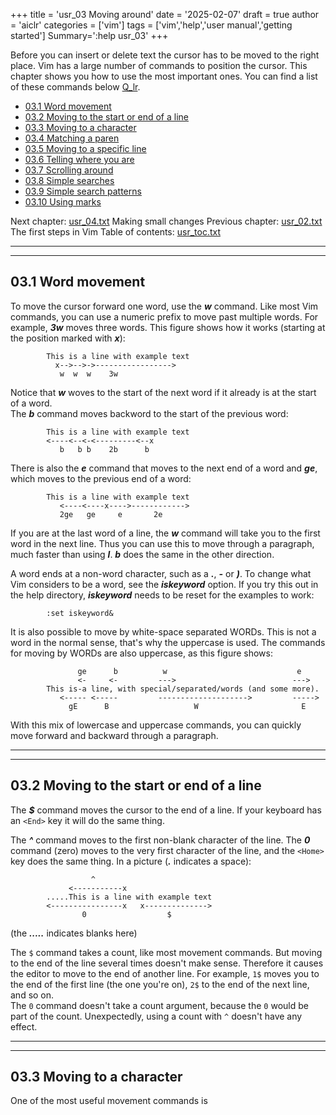 +++
title = 'usr_03 Moving around'
date = '2025-02-07'
draft = true
author = 'aiclr'
categories = ['vim']
tags = ['vim','help','user manual','getting started']
Summary=':help usr_03'
+++

Before you can insert or delete text the cursor has to be moved to the right place. Vim has a large number of commands to position the cursor. This chapter shows you how to use the most important ones. You can find a list of these commands below [Q_lr](../../../quickref#q_lr-left-right-motions).

- [03.1    Word movement](#031-word-movement)
- [03.2    Moving to the start or end of a line](#032-moving-to-the-start-or-end-of-a-line)
- [03.3    Moving to a character](#033-moving-to-a-character)
- [03.4    Matching a paren](#034-matching-a-paren)
- [03.5    Moving to a specific line](#035-moving-to-a-specific-line)
- [03.6    Telling where you are](#036-telling-where-you-are)
- [03.7    Scrolling around](#037-scrolling-around)
- [03.8    Simple searches](#038-simple-searches)
- [03.9    Simple search patterns](#039-simple-search-patterns)
- [03.10   Using marks](#0310-using-marks)


Next chapter: [usr_04.txt](../usr_04)  Making small changes
Previous chapter: [usr_02.txt](../usr_02)  The first steps in Vim
Table of contents: [usr_toc.txt](../../usr_toc)

___
___

## 03.1 Word movement

To move the cursor forward one word, use the ***w*** command. Like most Vim commands, you can use a numeric prefix to move past multiple words. For example, ***3w*** moves three words. This figure shows how it works (starting at the position marked with ***x***):
```text
        This is a line with example text
          x-->-->->----------------->
           w  w  w    3w
```
Notice that ***w*** woves to the start of the next word if it already is at the start of a word.<br/>
The ***b*** command moves backword to the start of the previous word:
```text
        This is a line with example text
        <----<--<-<---------<--x
           b   b b    2b      b
```
There is also the ***e*** command that moves to the next end of a word and ***ge***, which moves to the previous end of a word:
```text
        This is a line with example text
           <----<----x---->------------>
           2ge   ge     e       2e
```
If you are at the last word of a line, the ***w*** command will take you to the first word in the next line. Thus you can use this to move through a paragraph, much faster than using ***l***. ***b*** does the same in the other direction.

A word ends at a non-word character, such as a ***.***, ***-*** or ***)***. To change what Vim considers to be a word, see the ***iskeyword*** option. If you try this out in the help directory, ***iskeyword*** needs to be reset for the examples to work:
```text
        :set iskeyword&
```
It is also possible to move by white-space separated WORDs. This is not a word in the normal sense, that's why the uppercase is used. The commands for moving by WORDs are also uppercase, as this figure shows:
```text
               ge      b          w                             e
               <-     <-         --->                          --->
        This is-a line, with special/separated/words (and some more).
           <----- <-----         -------------------->         ----->
             gE      B                   W                       E
```
With this mix of lowercase and uppercase commands, you can quickly move forward and backward through a paragraph.

___
___

## 03.2 Moving to the start or end of a line

The ***$*** command moves the cursor to the end of a line. If your keyboard has an `<End>` key it will do the same thing.

The ***^*** command moves to the first non-blank character of the line. The ***0*** command (zero) moves to the very first character of the line, and the `<Home>` key does the same thing. In a picture (***.*** indicates a space):
```text
                  ^
             <-----------x
        .....This is a line with example text
        <----------------x   x-------------->
                0                  $
```
(the ***.....*** indicates blanks here)

The `$` command takes a count, like most movement commands. But moving to the end of the line several times doesn't make sense. Therefore it causes the editor to move to the end of another line. For example, `1$` moves you to the end of the first line (the one you're on), `2$` to the end of the next line, and so on.<br/>
The `0` command doesn't take a count argument, because the `0` would be part of the count. Unexpectedly, using a count with `^` doesn't have any effect.

___
___

## 03.3 Moving to a character

One of the most useful movement commands is 